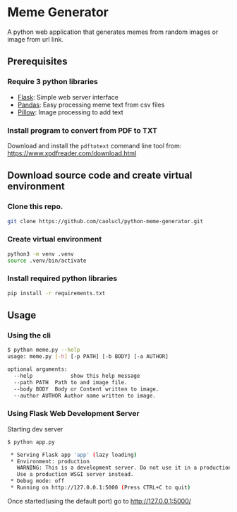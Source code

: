 # Meme Generator

A python web application that generates memes from random images or image from url link.

## Prerequisites

### Require 3 python libraries
* [Flask](https://github.com/pallets/flask): Simple web server interface
* [Pandas](https://github.com/pandas-dev/pandas): Easy processing meme text from csv files
* [Pillow](https://github.com/python-pillow/Pillow): Image processing to add text

### Install program to convert from PDF to TXT
Download and install the `pdftotext` command line tool from: https://www.xpdfreader.com/download.html

## Download source code and create virtual environment

### Clone this repo.
   ```sh
   git clone https://github.com/caolucl/python-meme-generator.git
   ```
### Create virtual environment 
   ```sh
   python3 -m venv .venv
   source .venv/bin/activate
   ```
### Install required python libraries
   ```sh
   pip install -r requirements.txt
  ```
  
## Usage

### Using the cli

```sh
$ python meme.py --help
usage: meme.py [-h] [-p PATH] [-b BODY] [-a AUTHOR]

optional arguments:
  --help            show this help message
  --path PATH  Path to and image file.
  --body BODY  Body or Content written to image.
  --author AUTHOR Author name written to image.
```

### Using Flask Web Development Server
Starting dev server
```sh
$ python app.py

 * Serving Flask app 'app' (lazy loading)
 * Environment: production
   WARNING: This is a development server. Do not use it in a production deployment.
   Use a production WSGI server instead.
 * Debug mode: off
 * Running on http://127.0.0.1:5000 (Press CTRL+C to quit)
```
Once started(using the default port) go to http://127.0.0.1:5000/
